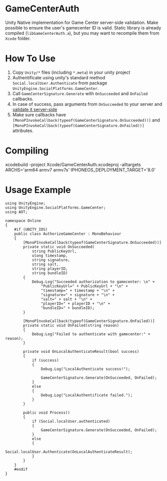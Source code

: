 # GameCenterAuth
Unity Native implementation for Game Center server-side validation. Make possible to ensure the user's gamecenter ID is valid. Static library is already compiled (`libGameCenterAuth.a`), but you may want to recompile them from `Xcode` folder.

# How To Use
1. Copy `Unity/*` files (including `*.meta`) in your unity project
2. Authentificate using unity's standard method `Social.localUser.Authenticate` from package `UnityEngine.SocialPlatforms.GameCenter`.
3. Call `GameCenterSignature.Generate` with `OnSucceeded` and `OnFailed` callbacks.
4. In case of success, pass arguments from `OnSucceeded` to your server and [validate it server-side](https://developer.apple.com/library/ios/documentation/GameKit/Reference/GKLocalPlayer_Ref/#//apple_ref/occ/instm/GKLocalPlayer/generateIdentityVerificationSignatureWithCompletionHandler:)
5. Make sure callbacks have `[MonoPInvokeCallback(typeof(GameCenterSignature.OnSucceeded))]` and `[MonoPInvokeCallback(typeof(GameCenterSignature.OnFailed))]` attributes.

# Compiling

xcodebuild -project Xcode/GameCenterAuth.xcodeproj -alltargets ARCHS='arm64 armv7 armv7s' IPHONEOS_DEPLOYMENT_TARGET='8.0'

# Usage Example

```
using UnityEngine;
using UnityEngine.SocialPlatforms.GameCenter;
using AOT;

namespace Online
{
    #if (UNITY_IOS)
    public class AuthorizeGameCenter : MonoBehaviour
    {
        [MonoPInvokeCallback(typeof(GameCenterSignature.OnSucceeded))]
        private static void OnSucceeded(
            string PublicKeyUrl, 
            ulong timestamp,
            string signature,
            string salt,
            string playerID,
            string bundleID)
        {
            Debug.Log("Succeeded authorization to gamecenter: \n" +
                "PublicKeyUrl=" + PublicKeyUrl + "\n" +
                "timestamp=" + timestamp + "\n" +
                "signature=" + signature + "\n" + 
                "salt=" + salt + "\n" +
                "playerID=" + playerID + "\n" +
                "bundleID=" + bundleID);
        }

        [MonoPInvokeCallback(typeof(GameCenterSignature.OnFailed))]
        private static void OnFailed(string reason)
        {
            Debug.Log("Failed to authenticate with gamecenter:" + reason);
        }

        private void OnLocalAuthenticateResult(bool success)
        {
            if (success)
            {
                Debug.Log("LocalAuthenticate success!");

                GameCenterSignature.Generate(OnSucceeded, OnFailed);
            }
            else
            {
                Debug.Log("LocalAuthentificate failed.");
            }
        }

        public void Process()
        {
            if (Social.localUser.authenticated)
            {
                GameCenterSignature.Generate(OnSucceeded, OnFailed);
            }
            else
            {
                Social.localUser.Authenticate(OnLocalAuthenticateResult);
            }
        }
    }
    #endif
}
```
